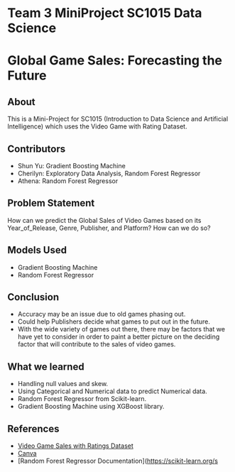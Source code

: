 # Team 3 MiniProject SC1015 Data Science 

# Global Game Sales: Forecasting the Future

## About
This is a Mini-Project for SC1015 (Introduction to Data Science and Artificial Intelligence) which uses the Video Game with Rating Dataset.

## Contributors
- Shun Yu: Gradient Boosting Machine
- Cherilyn: Exploratory Data Analysis, Random Forest Regressor
- Athena: Random Forest Regressor

## Problem Statement
How can we predict the Global Sales of Video Games based on its Year_of_Release, Genre, Publisher, and Platform? How can we do so?

## Models Used
- Gradient Boosting Machine
- Random Forest Regressor

## Conclusion
- Accuracy may be an issue due to old games phasing out.
- Could help Publishers decide what games to put out in the future.
- With the wide variety of games out there, there may be factors that we have yet to consider in order to paint a better picture on the deciding factor that will contribute to the sales of video games.

## What we learned
- Handling null values and skew.
- Using Categorical and Numerical data to predict Numerical data.
- Random Forest Regressor from Scikit-learn.
- Gradient Boosting Machine using XGBoost library.

## References
- [Video Game Sales with Ratings Dataset](https://www.kaggle.com/datasets/rush4ratio/video-game-sales-with-ratings)
- [Canva](www.canva.com)
- [Random Forest Regressor Documentation](https://scikit-learn.org/s

